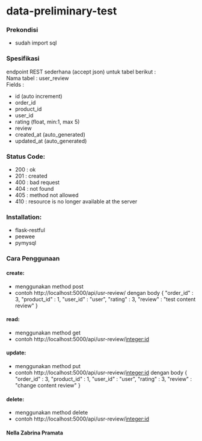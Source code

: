 # data-preliminary-test

### Prekondisi
- sudah import sql

### Spesifikasi
endpoint REST sederhana (accept json) untuk tabel berikut :
</br> Nama tabel : user_review
</br> Fields :
- id (auto increment)
- order_id
- product_id
- user_id
- rating (float, min:1, max 5)
- review
- created_at (auto_generated)
- updated_at (auto_generated)

### Status Code:
- 200 : ok
- 201 : created
- 400 : bad request
- 404 : not found
- 405 : method not allowed
- 410 : resource is no longer available at the server

### Installation:
- flask-restful
- peewee
- pymysql

### Cara Penggunaan

#### create:
- menggunakan method post
- contoh http://localhost:5000/api/usr-review/
dengan body
{
    "order_id" : 3,
    "product_id" : 1,
    "user_id" : "user",
    "rating" : 3,
    "review" : "test content review"
}

#### read:
- menggunakan method get
- contoh http://localhost:5000/api/usr-review/<integer:id>

#### update:
- menggunakan method put
- contoh http://localhost:5000/api/usr-review/<integer:id>
dengan body
{
    "order_id" : 3,
    "product_id" : 1,
    "user_id" : "user",
    "rating" : 3,
    "review" : "change content review"
}

#### delete:
- menggunakan method delete
- contoh http://localhost:5000/api/usr-review/<integer:id>


#### Nella Zabrina Pramata
